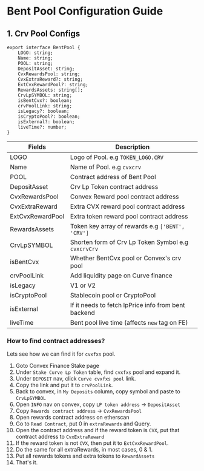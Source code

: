 # Bent Pool Configuration Guide

## 1. Crv Pool Configs
```
export interface BentPool {
	LOGO: string;
	Name: string;
	POOL: string;
	DepositAsset: string;
	CvxRewardsPool: string;
	CvxExtraReward?: string;
	ExtCvxRewardPool?: string;
	RewardsAssets: string[];
	CrvLpSYMBOL: string;
	isBentCvx?: boolean;
	crvPoolLink: string;
	isLegacy?: boolean;
	isCryptoPool?: boolean;
	isExternal?: boolean;
	liveTime?: number;
}
```
| Fields           | Description                                         |
| ---------------- | --------------------------------------------------- |
| LOGO             | Logo of Pool. e.g `TOKEN_LOGO.CRV`                  |
| Name             | Name of Pool. e.g `cvxcrv`                          |
| POOL             | Contract address of Bent Pool                       |
| DepositAsset     | Crv Lp Token contract address                       |
| CvxRewardsPool   | Convex Reward pool contract address                 |
| CvxExtraReward   | Extra CVX reward pool contract address              |
| ExtCvxRewardPool | Extra token reward pool contract address            |
| RewardsAssets    | Token key array of rewards e.g `['BENT', 'CRV']`    |
| CrvLpSYMBOL      | Shorten form of Crv Lp Token Symbol e.g `cvxcrvCrv` |
| isBentCvx        | Whether BentCvx pool or Convex's crv pool           |
| crvPoolLink      | Add liquidity page on Curve finance                 |
| isLegacy         | V1 or V2                                            |
| isCryptoPool     | Stablecoin pool or CryptoPool                       |
| isExternal       | If it needs to fetch lpPrice info from bent backend |
| liveTime         | Bent pool live time (affects `new` tag on FE)       |

### How to find contract addresses?
Lets see how we can find it for `cvxfxs` pool.
1. Goto Convex Finance Stake page
2. Under `Stake Curve Lp Token` table, find `cvxfxs` pool and expand it.
3. Under `DEPOSIT` nav, click `Curve cvxfxs pool` link.
4. Copy the link and put it to `crvPoolLink`.
5. Back to convex, in `My Deposits` column, copy symbol and paste to `CrvLpSYMBOL`
6. Open `INFO` nav on convex, copy `LP token address` -> `DepositAsset`
7. Copy `Rewards contract address` -> `CvxRewardsPool`
8. Open rewards contract address on etherscan
9. Go to `Read Contract`, put 0 in `extraRewards` and Query.
10. Open the contract address and if the reward token is `CVX`, put that contract address to `CvxExtraReward`
11. If the reward token is not `CVX`, then put it to `ExtCvxRewardPool`.
12. Do the same for all extraRewards, in most cases, 0 & 1.
13. Put all rewards tokens and extra tokens to `RewardAssets`
14. That's it.